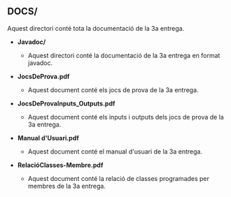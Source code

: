 ## DOCS/
Aquest directori conté tota la documentació de la 3a entrega.

- **Javadoc/**
  - Aquest directori conté la documentació de la 3a entrega en format javadoc.

- **JocsDeProva.pdf**
  - Aquest document conté els jocs de prova de la 3a entrega.

- **JocsDeProvaInputs_Outputs.pdf**
  - Aquest document conté els inputs i outputs dels jocs de prova de la 3a entrega.

- **Manual d'Usuari.pdf**
  - Aquest document conté el manual d'usuari de la 3a entrega.

- **RelacióClasses-Membre.pdf**
  - Aquest document conté la relació de classes programades per membres de la 3a entrega.